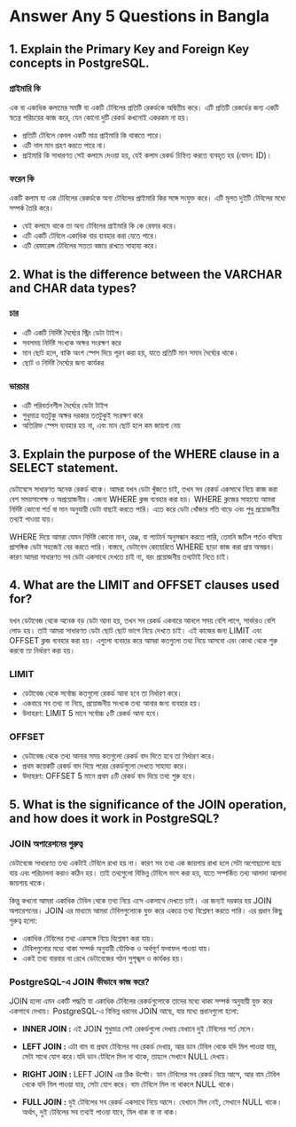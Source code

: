 # Answer Any 5 Questions in Bangla

## 1. Explain the Primary Key and Foreign Key concepts in PostgreSQL.

### **প্রাইমারি কি**

এক বা একাধিক কলামের সমষ্টি যা একটি টেবিলের প্রতিটি রেকর্ডকে অদ্বিতীয় করে। এটি প্রতিটি রেকর্ডের জন্য একটি স্বতন্ত্র পরিচয়ের কাজ করে, যেন কোনো দুটি রেকর্ড কখনোই একরকম না হয়।

- প্রতিটি টেবিলে কেবল একটি মাত্র প্রাইমারি কি থাকতে পারে।
- এটি নাল মান গ্রহণ করতে পারে না।
- প্রাইমারি কি সাধারণত সেই কলামে দেওয়া হয়, যেই কলাম রেকর্ড চিহ্নিত করতে ব্যবহৃত হয় (যেমন: ID)।

### **ফরেন কি**

একটি কলাম যা এক টেবিলের রেকর্ডকে অন্য টেবিলের প্রাইমারি কির সঙ্গে সংযুক্ত করে। এটি মূলত দুইটি টেবিলের মধ্যে সম্পর্ক তৈরি করে।

- যেই কলামে থাকে তা অন্য টেবিলের প্রাইমারি কি কে রেফার করে।
- এটি একটি টেবিলে একাধিক বার ব্যবহার করা যেতে পারে।
- এটি রেফারেন্স টেবিলের সততা বজায় রাখতে সাহায্য করে।

## 2. What is the difference between the VARCHAR and CHAR data types?

### **চার**

- এটি একটি নির্দিষ্ট দৈর্ঘ্যের স্ট্রিং ডেটা টাইপ।
- সবসময় নির্দিষ্ট সংখ্যক অক্ষর সংরক্ষণ করে
- মান ছোট হলে, বাকি অংশ স্পেস দিয়ে পূরণ করা হয়, যাতে প্রতিটি মান সমান দৈর্ঘ্যের থাকে।
- ছোট ও নির্দিষ্ট দৈর্ঘ্যের জন্য কার্যকর

### **ভারচার**

- এটি পরিবর্তনশীল দৈর্ঘ্যের ডেটা টাইপ
- শুধুমাত্র যতটুকু অক্ষর দরকার ততটুকুই সংরক্ষণ করে
- অতিরিক্ত স্পেস ব্যবহার হয় না, এবং মান ছোট হলে কম জায়গা নেয়

## 3. Explain the purpose of the WHERE clause in a SELECT statement.

ডেটাবেসে সাধারণত অনেক রেকর্ড থাকে। আমরা যখন ডেটা খুঁজতে চাই, তখন সব রেকর্ড একসাথে নিয়ে কাজ করা বেশ সময়সাপেক্ষ ও অপ্রয়োজনীয়। এজন্য WHERE ক্লজ ব্যবহার করা হয়। WHERE ক্লজের সাহায্যে আমরা নির্দিষ্ট কোনো শর্ত বা মান অনুযায়ী ডেটা বাছাই করতে পারি। এতে করে ডেটা খোঁজার গতি বাড়ে এবং শুধু প্রয়োজনীয় তথ্যই পাওয়া যায়।

WHERE দিয়ে আমরা যেমন নির্দিষ্ট কোনো মান, রেঞ্জ, বা প্যাটার্ন অনুসন্ধান করতে পারি, তেমনি জটিল শর্তও বসিয়ে প্রাসঙ্গিক ডেটা সহজেই বের করতে পারি। বাস্তবে, ডেটাবেস কোয়েরিতে WHERE ছাড়া কাজ করা প্রায় অসম্ভব। কারণ আমরা সাধারণত সব ডেটা একসাথে দেখতে চাই না, বরং প্রয়োজনীয় তথ্যটাই নিতে চাই।

## 4. What are the LIMIT and OFFSET clauses used for?

যখন ডেটাবেজ থেকে অনেক বড় ডেটা আনা হয়, তখন সব রেকর্ড একবারে আনলে সময় বেশি লাগে, সার্ভারও বেশি লোড হয়। তাই আমরা সাধারণত ডেটা ছোট ছোট ভাগে নিয়ে দেখতে চাই। এই কাজের জন্য LIMIT এবং OFFSET ক্লজ ব্যবহার করা হয়। এগুলো ব্যবহার করে আমরা কতগুলো তথ্য নিয়ে আসবো এবং কোথা থেকে শুরু করবো তা নির্ধারণ করা হয়।

### **LIMIT**

- ডেটাবেজ থেকে সর্বোচ্চ কতগুলো রেকর্ড আনা হবে তা নির্ধারণ করে।
- একবারে সব তথ্য না নিয়ে, প্রয়োজনীয় সংখ্যক তথ্য আনার জন্য ব্যবহার হয়।
- উদাহরণ: LIMIT 5 মানে সর্বোচ্চ ৫টি রেকর্ড আনা হবে।

### **OFFSET**

- ডেটাবেজ থেকে তথ্য আনার সময় কতগুলো রেকর্ড বাদ দিতে হবে তা নির্ধারণ করে।
- প্রথম কয়েকটি রেকর্ড বাদ দিয়ে পরের রেকর্ডগুলো দেখতে সাহায্য করে।
- উদাহরণ: OFFSET 5 মানে প্রথম ৫টি রেকর্ড বাদ দিয়ে তথ্য শুরু হবে।

## 5. What is the significance of the JOIN operation, and how does it work in PostgreSQL?

### **JOIN অপারেশনের গুরুত্ব**

ডেটাবেজে সাধারণত তথ্য একটাই টেবিলে রাখা হয় না। কারণ সব তথ্য এক জায়গায় রাখা হলে সেটা অগোছালো হয়ে যায় এবং পরিচালনা করাও কঠিন হয়। তাই তথ্যগুলো বিভিন্ন টেবিলে ভাগ করা হয়, যাতে সম্পর্কিত তথ্য আলাদা আলাদা জায়গায় থাকে।

কিন্তু কখনো আমরা একাধিক টেবিল থেকে তথ্য নিয়ে এসে একসাথে দেখতে চাই। এর জন্যই দরকার হয় JOIN অপারেশনের। JOIN এর মাধ্যমে আমরা টেবিলগুলোকে যুক্ত করে একত্রে তথ্য বিশ্লেষণ করতে পারি। এর প্রধান কিছু গুরুত্ব হলো:

- একাধিক টেবিলের তথ্য একসঙ্গে নিয়ে বিশ্লেষণ করা যায়।
- টেবিলগুলোর মধ্যে থাকা সম্পর্ক অনুযায়ী যৌক্তিক ও অর্থপূর্ণ ফলাফল পাওয়া যায়।
- একই তথ্য বারবার না রেখে ডেটাবেজের গঠন সুশৃঙ্খল ও কার্যকর হয়।

### **PostgreSQL-এ JOIN কীভাবে কাজ করে?**

JOIN হলো এমন একটি পদ্ধতি যা একাধিক টেবিলের রেকর্ডগুলোকে তাদের মধ্যে থাকা সম্পর্ক অনুযায়ী যুক্ত করে একসাথে দেখায়। PostgreSQL-এ বিভিন্ন ধরনের JOIN আছে, যার মধ্যে প্রধানগুলো হলো:

- **INNER JOIN :** এই JOIN শুধুমাত্র সেই রেকর্ডগুলো দেখায় যেখানে দুই টেবিলের শর্ত মেলে।

- **LEFT JOIN :** এটা বাম বা প্রথম টেবিলের সব রেকর্ড দেখায়, আর ডান টেবিল থেকে যদি মিল পাওয়া যায়, সেটা সাথে যোগ করে।যদি ডান টেবিলে মিল না থাকে, তাহলে সেখানে NULL দেখায়।

- **RIGHT JOIN :** LEFT JOIN এর ঠিক উল্টো। ডান টেবিলের সব রেকর্ড নিয়ে আসে, আর বাম টেবিল থেকে যদি মিল পাওয়া যায়, সেটা যোগ করে। বাম টেবিলে মিল না থাকলে NULL থাকে।

- **FULL JOIN :** দুই টেবিলের সব রেকর্ড একসাথে নিয়ে আসে। যেখানে মিল নেই, সেখানে NULL থাকে। অর্থাৎ, দুই টেবিলের সব তথ্যই পাওয়া যাবে, মিল থাক বা না থাক।
